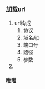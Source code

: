 <!--
 * @Author: qianqian.zhao
 * @Date: 2020-03-22 14:58:43
 * @LastEditors: qianqian.zhao
 * @LastEditTime: 2020-03-22 15:40:20
 * @Description: 页面加载流程
 -->
### 加载url
1. url构成
   1. 协议
   2. 域名/ip
   3. 端口号
   4. 路径
   5. 参数
2. 
#### 啦啦
